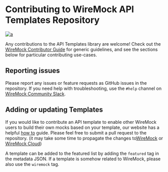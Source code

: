 
# Contributing to WireMock API Templates Repository

[![a](https://img.shields.io/badge/slack-Join%20us-brightgreen?style=flat&logo=slack)](https://slack.wiremock.org/)

Any contributions to the API Templates library are welcome!
Check out the [WireMock Contributor Guide](https://github.com/wiremock/community/edit/main/contributing/) for generic guidelines,
and see the sections below for particular contributing use-cases.

## Reporting issues

Please report any issues or feature requests as GitHub issues in the repository.
If you need help with troubleshooting, use the `#help` channel on
[WireMock Community Slack](https://slack.wiremock.org/).

## Adding or updating Templates

If you would like to contribute an API template to enable other WireMock users to build their own mocks based on your template, our website has a helpful [how to](https://www.wiremock.io/post/how-to-contributing-to-wiremock-api-templates-library) guide.
Please feel free to submit a pull request to the repository. (it may take some time to propagate the changes to[WireMock](https://wiremock.org/) or [WireMock Cloud](https://wiremock.io))

A template can be added to the featured list by adding the `featured` tag in the metadata JSON.
If a template is somehow related to WireMock, please also use the `wiremock` tag.
